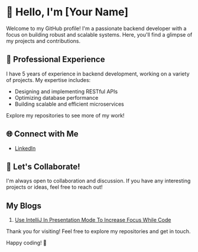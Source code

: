 # 👋 Hello, I'm [Your Name]

Welcome to my GitHub profile! I'm a passionate backend developer with a focus on building robust and scalable systems. Here, you'll find a glimpse of my projects and contributions.

## 💼 Professional Experience

I have 5 years of experience in backend development, working on a variety of projects. My expertise includes:

- Designing and implementing RESTful APIs
- Optimizing database performance
- Building scalable and efficient microservices

Explore my repositories to see more of my work!

## 🌐 Connect with Me

- [LinkedIn]([https://www.linkedin.com/in/yourusername](https://www.linkedin.com/in/rishabh-gupta-81b6a8130/))
 
## 🤝 Let's Collaborate!

I'm always open to collaboration and discussion. If you have any interesting projects or ideas, feel free to reach out!

## My Blogs 
1. [Use IntelliJ In Presentation Mode To Increase Focus While Code](https://www.linkedin.com/feed/update/urn:li:activity:7145104915407839232?updateEntityUrn=urn%3Ali%3Afs_updateV2%3A%28urn%3Ali%3Aactivity%3A7145104915407839232%2CFEED_DETAIL%2CEMPTY%2CDEFAULT%2Cfalse%29&lipi=urn%3Ali%3Apage%3Ad_flagship3_profile_view_base%3BErruqRfGQU6gSNix4jEotg%3D%3D])

Thank you for visiting! Feel free to explore my repositories and get in touch.

Happy coding! 🚀
